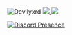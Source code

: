 <img src="https://komarev.com/ghpvc/?username=Devilyxrd&label=Profile%20Viewers&color=37fa3f" alt="Devilyxrd" />


<a href="https://github.com/Devilyxrd">
  <img src="https://github-readme-stats.vercel.app/api?username=Devilyxrd&count_private=true&hide_border=true&show_icons=true&include_all_commits=true&bg_color=0d1117&title_color=df761c&text_color=FFFFFF&icon_color=df761c">
<img src="https://github-readme-stats.vercel.app/api/top-langs/?username=Devilyxrd&layout=compact&theme=nord&hide_border=true&bg_color=0d1117&border_radius=6&title_color=df761c">
</a>

[![Discord Presence](https://lanyard.cnrad.dev/api/791719890553274389)](https://discord.com/users/791719890553274389)
